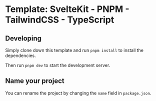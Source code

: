 # Template: SvelteKit - PNPM - TailwindCSS - TypeScript

## Developing

Simply clone down this template and run `pnpm install` to install the dependencies.

Then run `pnpm dev` to start the development server.

## Name your project

You can rename the project by changing the `name` field in `package.json`.
